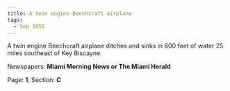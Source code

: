 ```yaml
---  
title: A twin engine Beechcraft airplane  
tags:  
  - Sep 1956  
---  
```

  
A twin engine Beechcraft airplane ditches and sinks in 600 feet of water 25 miles southeast of Key Biscayne.  
  
Newspapers: **Miami Morning News or The Miami Herald**  
  
Page: **1**, Section: **C** 

